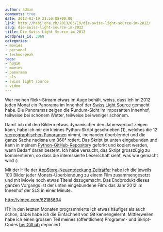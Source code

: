 ```yaml
---
author: admin
comments: true
date: 2013-03-19 21:50:08+00:00
link: http://habi.gna.ch/2013/03/19/die-swiss-light-source-im-2012/
slug: die-swiss-light-source-im-2012
title: Die Swiss Light Source im 2012
wordpress_id: 3069
categories:
- movies
- personal
- technospeak
tags:
- hugin
- movies
- panorama
- sls
- swiss light source
- video
---
```


Wer meinen flickr-Stream etwas im Auge behält, weiss, dass ich im 2012 jeden Monat ein Panorama im Innenhof der [Swiss Light Source](http://www.psi.ch/sls/) gemacht habe.
Die Panoramas zeigen die Rundum-Sicht im imposanten Innenhof, teilweise bei schönem Wetter, teilweise bei weniger schönem.

Damit ich mit den Bildern etwas dynamischer den Jahresverlauf zeigen kann, habe ich mir ein kleines Python-Skript geschrieben [1], welches die 12 [stereographischen Panoramen](http://en.wikipedia.org/wiki/Stereographic_projection) nimmt, ineinander überblendet und die ganze Sache nadisna um 360° rotiert.
Das Skript ist unten eingebunden und kann in meinem [Python-GitHub-Repository](https://github.com/habi/python) geforkt und kopiert werden, wenn Bedarf daran besteht.
Ich habe versucht, das Skript grosszügig zu kommentieren, so dass die interessierte Leserschaft sieht, was wie gemacht wird :)



Mit der Hilfe der [AppStore-Neuentdeckung Zeitraffer](https://itun.es/ch/KabiI.m) habe ich die jeweils 100 Bilder jeder Monats-Überblendung zu einem Film zusammengesetzt und mit iMovie noch etwas Titelei dazugemacht.
Das Endprodukt dieses ganzen Vorgangs ist der unten eingebundene Film: das Jahr 2012 im Innenhof der SLS in einer Minute.

http://vimeo.com/62185694

[1]: In den letzten Monaten programmierte ich etwas häufiger als auch schon, dabei habe ich die Einfachheit von Git kennengelernt. Mittlerweilen habe ich einen grossen Teil meines (öffentlichen) Programm- und Skript-Codes [bei Github](https://github.com/habi) deponiert.
